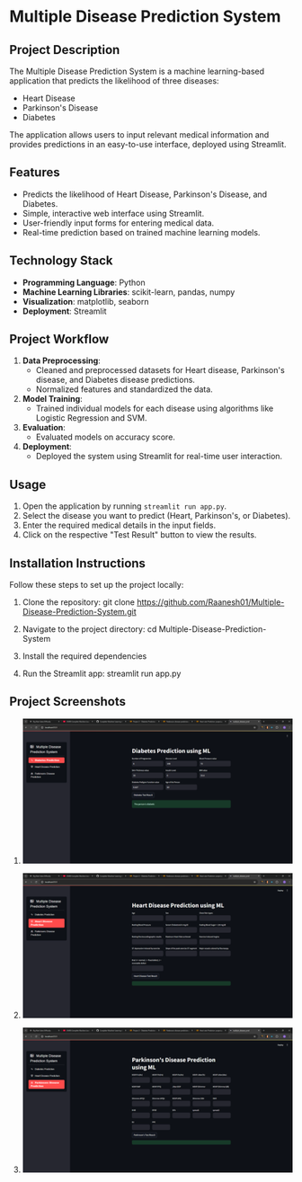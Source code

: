 # Multiple Disease Prediction System

## Project Description
The Multiple Disease Prediction System is a machine learning-based application that predicts the likelihood of three diseases:
- Heart Disease
- Parkinson's Disease
- Diabetes

The application allows users to input relevant medical information and provides predictions in an easy-to-use interface, deployed using Streamlit.

## Features
- Predicts the likelihood of Heart Disease, Parkinson's Disease, and Diabetes.
- Simple, interactive web interface using Streamlit.
- User-friendly input forms for entering medical data.
- Real-time prediction based on trained machine learning models.

## Technology Stack
- **Programming Language**: Python
- **Machine Learning Libraries**: scikit-learn, pandas, numpy
- **Visualization**: matplotlib, seaborn
- **Deployment**: Streamlit

## Project Workflow
1. **Data Preprocessing**:
   - Cleaned and preprocessed datasets for Heart disease, Parkinson's disease, and Diabetes disease predictions.
   - Normalized features and standardized the data.
2. **Model Training**:
   - Trained individual models for each disease using algorithms like Logistic Regression and SVM.
3. **Evaluation**:
   - Evaluated models on accuracy score.
4. **Deployment**:
   - Deployed the system using Streamlit for real-time user interaction.

## Usage
1. Open the application by running `streamlit run app.py`.
2. Select the disease you want to predict (Heart, Parkinson's, or Diabetes).
3. Enter the required medical details in the input fields.
4. Click on the respective "Test Result" button to view the results.

## Installation Instructions
Follow these steps to set up the project locally:

1. Clone the repository:
git clone https://github.com/Raanesh01/Multiple-Disease-Prediction-System.git

2. Navigate to the project directory:
cd Multiple-Disease-Prediction-System

3. Install the required dependencies

4. Run the Streamlit app:
streamlit run app.py


## Project Screenshots

1. ![image alt](https://github.com/Raanesh01/Multiple-Disease-Prediction-System/blob/6ffe84add759f28ccd0f27ca8bf1727ccfb82df2/Multiple%20disease%20prediction%20system/multiple_disease_pred%20-%20Google%20Chrome%2019-01-2025%2016_50_18.png)

2. ![image alt](https://github.com/Raanesh01/Multiple-Disease-Prediction-System/blob/6ffe84add759f28ccd0f27ca8bf1727ccfb82df2/Multiple%20disease%20prediction%20system/multiple_disease_pred%20-%20Google%20Chrome%2019-01-2025%2016_50_29.png)

3. ![image alt](https://github.com/Raanesh01/Multiple-Disease-Prediction-System/blob/6ffe84add759f28ccd0f27ca8bf1727ccfb82df2/Multiple%20disease%20prediction%20system/multiple_disease_pred%20-%20Google%20Chrome%2019-01-2025%2016_50_43.png)



